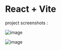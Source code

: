 # React + Vite

project screenshots : 

![image](https://github.com/H1manshus0ni/Accordian-with-multiselect/assets/97780628/c21922b8-0e47-4dca-a948-df43b78ca9d5)

![image](https://github.com/H1manshus0ni/Accordian-with-multiselect/assets/97780628/bbf7aec5-105b-412c-bf0c-409b32245262)


